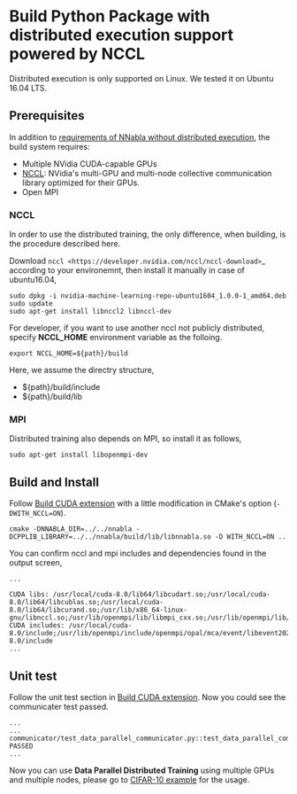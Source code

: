 # Build Python Package with distributed execution support powered by NCCL

Distributed execution is only supported on Linux. We tested it on Ubuntu 16.04 LTS.

## Prerequisites

In addition to [requirements of NNabla without distributed execution](build.md), the build system requires:

* Multiple NVidia CUDA-capable GPUs
* [NCCL](https://developer.nvidia.com/nccl): NVidia's multi-GPU and multi-node collective communication library optimized for their GPUs.
* Open MPI

### NCCL

In order to use the distributed training, the only difference, when building, is
the procedure described here.

Download `nccl <https://developer.nvidia.com/nccl/nccl-download>`_ according to your environemnt,
then install it manually in case of ubuntu16.04,

```shell
sudo dpkg -i nvidia-machine-learning-repo-ubuntu1604_1.0.0-1_amd64.deb
sudo update
sudo apt-get install libnccl2 libnccl-dev
```

For developer, if you want to use another nccl not publicly distributed,
specify **NCCL_HOME** environment variable as the folloing.

```shell
export NCCL_HOME=${path}/build
```

Here, we assume the directry structure,

* ${path}/build/include
* ${path}/build/lib


### MPI
Distributed training also depends on MPI, so install it as follows,

```shell
sudo apt-get install libopenmpi-dev
```


## Build and Install

Follow [Build CUDA extension](build.md) with a little modification in CMake's option (`-DWITH_NCCL=ON`).

```shell
cmake -DNNABLA_DIR=../../nnabla -DCPPLIB_LIBRARY=../../nnabla/build/lib/libnnabla.so -D WITH_NCCL=ON ..
```

You can confirm nccl and mpi includes and dependencies found in the output screen,

```
...

CUDA libs: /usr/local/cuda-8.0/lib64/libcudart.so;/usr/local/cuda-8.0/lib64/libcublas.so;/usr/local/cuda-8.0/lib64/libcurand.so;/usr/lib/x86_64-linux-gnu/libnccl.so;/usr/lib/openmpi/lib/libmpi_cxx.so;/usr/lib/openmpi/lib/libmpi.so;/usr/local/cuda/lib64/libcudnn.so
CUDA includes: /usr/local/cuda-8.0/include;/usr/lib/openmpi/include/openmpi/opal/mca/event/libevent2021/libevent;/usr/lib/openmpi/include/openmpi/opal/mca/event/libevent2021/libevent/include;/usr/lib/openmpi/include;/usr/lib/openmpi/include/openmpi;/usr/local/cuda-8.0/include
...
```

## Unit test


Follow the unit test section in [Build CUDA extension](build.md). Now you could see the communicater
test passed.

```
...
...
communicator/test_data_parallel_communicator.py::test_data_parallel_communicator PASSED
...
```


Now you can use **Data Parallel Distributed Training** using multiple GPUs and multiple nodes, please
go to [CIFAR-10 example](https://github.com/sony/nnabla-examples/tree/master/distributed/cifar10-100) for the usage.

